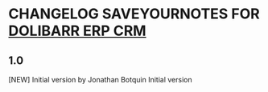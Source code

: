 # CHANGELOG SAVEYOURNOTES FOR [DOLIBARR ERP CRM](https://www.dolibarr.org)

## 1.0
[NEW] Initial version by Jonathan Botquin
Initial version
